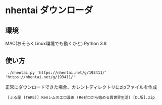 # nhentai ダウンローダ

## 環境
  MAC(おそらくLinux環境でも動くかと)
  Python 3.8

## 使い方

     ./nhentai.py 'https://nhentai.net/g/193411/' 'https://nhentai.net/g/193411/'

正常にダウンロードできた場合、カレントディレクトリにzipファイルを作成

     [ふる屋 (TAKE)] Remレムのエロ漫画 (Reゼロから始める異世界生活) [DL版].zip
